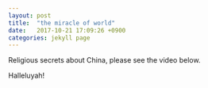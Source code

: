 ```yaml
---
layout: post
title:  "the miracle of world"
date:   2017-10-21 17:09:26 +0900
categories: jekyll page
---
```

<p>
Religious secrets about China, please see the video below.
</p>
<p>
  Halleluyah!
</p>
